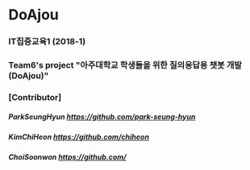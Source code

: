 # DoAjou
### IT집중교육1 (2018-1) 
### Team6's project "아주대학교 학생들을 위한 질의응답용 챗봇 개발 (DoAjou)"

### [Contributor]
##### ParkSeungHyun https://github.com/park-seung-hyun
##### KimChiHeon https://github.com/chiheon
##### ChoiSoonwon https://github.com/


